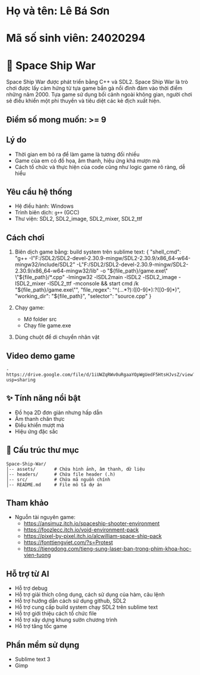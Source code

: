 # Họ và tên: Lê Bá Sơn
# Mã số sinh viên: 24020294

# 🚀 Space Ship War

Space Ship War được phát triển bằng C++ và SDL2.
Space Ship War là trò chơi được lấy cảm hứng từ tựa game bắn gà nổi đình đám vào thời điểm những năm 2000. Tựa game sử dụng bối cảnh ngoài không gian, người chơi sẽ điều khiển một phi thuyền và tiêu diệt các kẻ địch xuất hiện.

## Điểm số mong muốn: >= 9

## Lý do
- Thời gian em bỏ ra để làm game là tương đối nhiều
- Game của em có đồ họa, âm thanh, hiệu ứng khá mượn mà
- Cách tổ chức và thực hiện của code cũng như logic game rõ ràng, dễ hiểu

## Yêu cầu hệ thống
- Hệ điều hành: Windows
- Trình biên dịch: `g++` (GCC)
- Thư viện: SDL2, SDL2_image, SDL2_mixer, SDL2_ttf

## Cách chơi
1. Biên dịch game bằng:
    build system trên sublime text:
    {
        "shell_cmd": "g++ -I\"F:/SDL2/SDL2-devel-2.30.9-mingw/SDL2-2.30.9/x86_64-w64-mingw32/include/SDL2\" -L\"F:/SDL2/SDL2-devel-2.30.9-mingw/SDL2-2.30.9/x86_64-w64-mingw32/lib\" -o \"${file_path}/game.exe\" \"${file_path}/*.cpp\" -lmingw32 -lSDL2main -lSDL2 -lSDL2_image -lSDL2_mixer -lSDL2_ttf -mconsole && start cmd /k \"${file_path}/game.exe\"",
        "file_regex": "^(...*?):([0-9]*):?([0-9]*)",
        "working_dir": "${file_path}",
        "selector": "source.cpp"
    }
    
2. Chạy game:
   - Mở folder src
   - Chạy file game.exe

3. Dùng chuột để di chuyển nhân vật

## Video demo game
    - https://drive.google.com/file/d/1iUWZqRWv0uRgaaYOpWgUedF5HtsHJvsZ/view?usp=sharing

## ✨ Tính năng nổi bật
- Đồ họa 2D đơn giản nhưng hấp dẫn
- Âm thanh chân thực
- Điều khiển mượt mà
- Hiệu ứng đặc sắc

## 📂 Cấu trúc thư mục
```
Space-Ship-War/
│-- assets/       # Chứa hình ảnh, âm thanh, dữ liệu
│-- headers/      # Chứa file header (.h)
│-- src/          # Chứa mã nguồn chính
│-- README.md     # File mô tả dự án
```

## Tham khảo
- Nguỗn tài nguyên game:
    - https://ansimuz.itch.io/spaceship-shooter-environment
    - https://foozlecc.itch.io/void-environment-pack
    - https://pixel-by-pixel.itch.io/alcwilliam-space-ship-pack
    - https://fonttiengviet.com/?s=Protest
    - https://tiengdong.com/tieng-sung-laser-ban-trong-phim-khoa-hoc-vien-tuong

## Hỗ trợ từ AI
- Hỗ trợ debug
- Hỗ trợ giải thích công dụng, cách sử dụng của hàm, câu lệnh
- Hỗ trợ hướng dẫn cách sử dụng github, SDL2
- Hỗ trợ cung cấp build system chạy SDL2 trên sublime text
- Hỗ trợ giới thiệu cách tổ chức file
- Hỗ trợ xây dựng khung sườn chương trình
- Hỗ trợ tăng tốc game

## Phần mềm sử dụng
- Sublime text 3
- Gimp